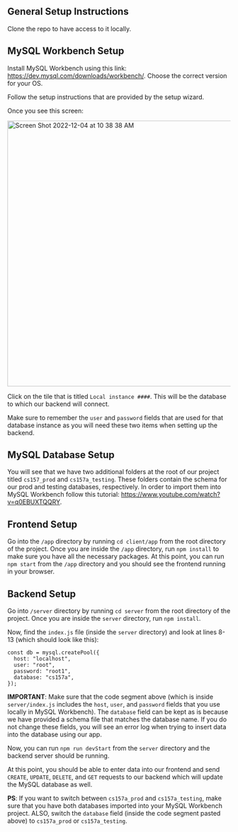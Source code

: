 ## General Setup Instructions
Clone the repo to have access to it locally. 

## MySQL Workbench Setup 
Install MySQL Workbench using this link: https://dev.mysql.com/downloads/workbench/. Choose the correct version for your OS.

Follow the setup instructions that are provided by the setup wizard. 

Once you see this screen:

<img width="600" alt="Screen Shot 2022-12-04 at 10 38 38 AM" src="https://user-images.githubusercontent.com/53633984/205509141-a817ef01-9615-4ddf-8727-ae8b74bd7bb0.png">

Click on the tile that is titled `Local instance ####`. This will be the database to which our backend will connect. 

Make sure to remember the `user` and `password` fields that are used for that database instance as you will need these two items when setting up the backend. 


## MySQL Database Setup

You will see that we have two additional folders at the root of our project titled `cs157_prod` and `cs157a_testing`. These folders contain the schema for our prod and testing databases, respectively. In order to import them into MySQL Workbench follow this tutorial: https://www.youtube.com/watch?v=q0EBUXTQQRY. 

## Frontend Setup
Go into the `/app` directory by running `cd client/app` from the root directory of the project. Once you are inside the `/app` directory, run `npm install` to make sure you have all the necessary packages. At this point, you can run `npm start` from the `/app` directory and you should see the frontend running in your browser. 

## Backend Setup
Go into `/server` directory by running `cd server` from the root directory of the project. Once you are inside the `server` directory, run `npm install`. 

Now, find the `index.js` file (inside the `server` directory) and look at lines 8-13 (which should look like this):
```
const db = mysql.createPool({
  host: "localhost",
  user: "root",
  password: "root1",
  database: "cs157a",
});
```
**IMPORTANT**: Make sure that the code segment above (which is inside `server/index.js` includes the `host`, `user`, and `password` fields that you use locally in MySQL Workbench). The `database` field can be kept as is because we have provided a schema file that matches the database name. If you do not change these fields, you will see an error log when trying to insert data into the database using our app. 

Now, you can run `npm run devStart` from the `server` directory and the backend server should be running. 

At this point, you should be able to enter data into our frontend and send `CREATE`, `UPDATE`, `DELETE`, and `GET` requests to our backend which will update the MySQL database as well. 

**PS**: If you want to switch between `cs157a_prod` and `cs157a_testing`, make sure that you have both databases imported into your MySQL Workbench project. ALSO, switch the `database` field (inside the code segment pasted above) to `cs157a_prod` or `cs157a_testing`.
